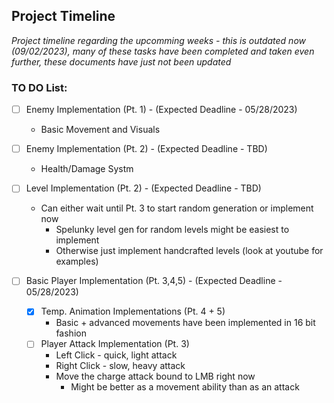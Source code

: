 ## Project Timeline
_Project timeline regarding the upcomming weeks - this is outdated now (09/02/2023), many of these tasks have been completed and taken even further, these documents have just not been updated_

### TO DO List:
- [ ] Enemy Implementation (Pt. 1) - (Expected Deadline - 05/28/2023)
    - Basic Movement and Visuals 

- [ ] Enemy Implementation (Pt. 2) - (Expected Deadline - TBD)
    - Health/Damage Systm 
 
- [ ] Level Implementation (Pt. 2) - (Expected Deadline - TBD)
    - Can either wait until Pt. 3 to start random generation or implement now
       - Spelunky level gen for random levels might be easiest to implement
       - Otherwise just implement handcrafted levels (look at youtube for examples)
   
- [ ] Basic Player Implementation (Pt. 3,4,5) - (Expected Deadline - 05/28/2023)
   - [X] Temp. Animation Implementations (Pt. 4 + 5)
       - Basic + advanced movements have been implemented in 16 bit fashion
   - [ ] Player Attack Implementation (Pt. 3) 
       - Left Click - quick, light attack
       - Right Click - slow, heavy attack
       - Move the charge attack bound to LMB right now
           - Might be better as a movement ability than as an attack 

